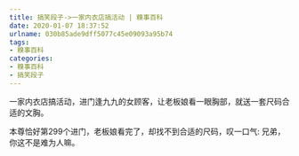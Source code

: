 ```yaml
---
title: 搞笑段子->一家内衣店搞活动 | 糗事百科
date: 2020-01-07 18:37:52
urlname: 030b85ade9dff5077c45e09093a95b74
tags: 
- 糗事百科
categories:
- 糗事百科
- 搞笑段子
---
```

一家内衣店搞活动，进门逢九九的女顾客，让老板娘看一眼胸部，就送一套尺码合适的文胸。

本尊恰好第299个进门，老板娘看完了，却找不到合适的尺码，叹一口气: 兄弟，你这不是难为人嘛。


